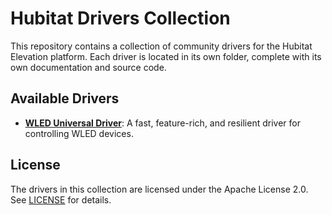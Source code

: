 # Hubitat Drivers Collection

This repository contains a collection of community drivers for the Hubitat Elevation platform. Each driver is located in its own folder, complete with its own documentation and source code.

## Available Drivers

* **[WLED Universal Driver](./WLED/)**: A fast, feature-rich, and resilient driver for controlling WLED devices.


## License

The drivers in this collection are licensed under the Apache License 2.0. See [LICENSE](./LICENSE) for details.
